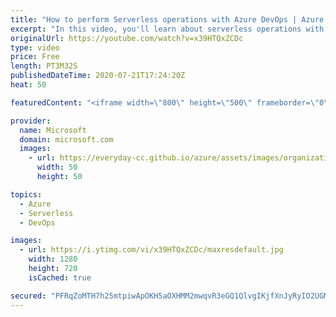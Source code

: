 ```yaml
---
title: "How to perform Serverless operations with Azure DevOps | Azure Tips and Tricks"
excerpt: "In this video, you'll learn about serverless operations with Azure DevOps.   For more tips and tricks, visit: https://aka.ms/azuretipsandtricks   Get started with 12 months of free services and $200 USD in credit. Create your free account today with Microsoft Azure: https://azure.com/free   Azure Documentation:"
originalUrl: https://youtube.com/watch?v=x39HTQxZCDc
type: video
price: Free
length: PT3M32S
publishedDateTime: 2020-07-21T17:24:20Z
heat: 50

featuredContent: "<iframe width=\"800\" height=\"500\" frameborder=\"0\" src=\"https://www.youtube.com/embed/x39HTQxZCDc\" allow=\"accelerometer; autoplay; encrypted-media; gyroscope; picture-in-picture\" allowfullscreen></iframe>"

provider:
  name: Microsoft
  domain: microsoft.com
  images:
    - url: https://everyday-cc.github.io/azure/assets/images/organizations/microsoft.com-50x50.jpg
      width: 50
      height: 50

topics:
  - Azure
  - Serverless
  - DevOps

images:
  - url: https://i.ytimg.com/vi/x39HTQxZCDc/maxresdefault.jpg
    width: 1280
    height: 720
    isCached: true

secured: "PFRqZoMTH7h25mtpiwApOKH5aOXHMM2mwqvR3eGQ1QlvgIKjfXnJyRyIO2UGMpqoATISq5/XH+GSKyZszpiCKHzT0M43CUzBar1aARW69FTVhNZp0z7ZOpVSWO516XA3W7YmTT1pm0oyyjkGBM+Gv6RyV1Huw7Dcz+nQrukYgE0jW5mE0WWkF6oVcG/B1zcbUL4T6YYHWJFiYj8pn3XrbdeaNpidNhf1T5X092zIFmkOWvtkySzJyXSQu+NXGzfckE1SPZADvnbRM7RtiwcThUV26UJYV8HszIrOBH2cCYucfhBp/5wL4X4We2ELCU98CLPiFilmf103NB7bLNWEDqxyZe8jCH4RwRZcPP6OgmBJf6KOkkeV7t3eyQnxjadqM8Uw4Gyqd7ocBCEFKPAnVG9EvFsl6OlJt9RZYltdnEg=;lXK0xzjbpb0Pop1/M7JTGA=="
---
```



